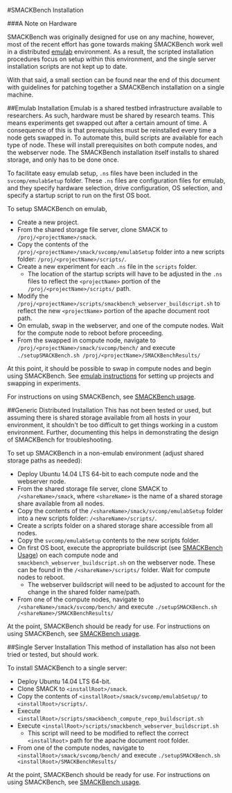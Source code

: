 #SMACKBench Installation

###A Note on Hardware

SMACKBench was originally designed for use on any machine, however, most of the
recent effort has gone towards making SMACKBench work well in a distributed
[emulab](http://emulab.net/) environment.  As a result, the scripted
installation procedures focus on setup within this environment, and the single
server installation scripts are not kept up to date.

With that said, a small section can be found near the end of this document with
guidelines for patching together a SMACKBench installation on a single machine.

##Emulab Installation
Emulab is a shared testbed infrastructure available to researchers.  As such,
hardware must be shared by research teams.  This means experiments get swapped
out after a certain amount of time.  A consequence of this is that prerequisites
must be reinstalled every time a node gets swapped in.  To automate this,
build scripts are available for each type of node.  These will install 
prerequisites on both compute nodes, and the webserver node.  The SMACKBench
installation itself installs to shared storage, and only has to be done once.

To facilitate easy emulab setup, `.ns` files have been included in the 
`svcomp/emulabSetup` folder.  These `.ns` files are configuration files for 
emulab, and they specify hardware selection, drive configuration, OS selection,
and specify a startup script to run on the first OS boot.

To setup SMACKBench on emulab,
- Create a new project.
- From the shared storage file server, clone SMACK to 
  `/proj/<projectName>/smack`.
- Copy the contents of the `/proj/<projectName>/smack/svcomp/emulabSetup` folder
  into a new scripts folder: `/proj/<projectName>/scripts/`.
- Create a new experiment for each `.ns` file in the `scripts` folder.
  - The location of the startup scripts will have to be adjusted in the `.ns` 
    files to reflect the `<projectName>` portion of the 
    `/proj/<projectName>/scripts/` path.
- Modify the `/proj/<projectName>/scripts/smackbench_webserver_buildscript.sh`
  to reflect the new `<projectName>` portion of the apache document root path.
- On emulab, swap in the webserver, and one of the compute nodes. Wait for the
  compute node to reboot before proceeding.
- From the swapped in compute node, navigate to 
  `/proj/<projectName>/smack/svcomp/bench/` and execute
  `./setupSMACKBench.sh /proj/<projectName>/SMACKBenchResults/`

At this point, it should be possible to swap in compute nodes and begin using
SMACKBench.  See [emulab instructions](https://wiki.emulab.net/Emulab/wiki) for
setting up projects and swapping in experiments.

For instructions on using SMACKBench, see [SMACKBench usage](SMACKBenchUsage.md).

##Generic Distributed Installation
This has not been tested or used, but assuming there is shared storage
available from all hosts in your environment, it shouldn't be too difficult to
get things working in a custom environment.  Further, documenting this helps in
demonstrating the design of SMACKBench for troubleshooting.

To set up SMACKBench in a non-emulab environment (adjust shared storage paths 
as needed):
- Deploy Ubuntu 14.04 LTS 64-bit to each compute node and the webserver node.
- From the shared storage file server, clone SMACK to 
  `/<shareName>/smack`, where `<shareName>` is the name of a shared storage
  share available from all nodes.
- Copy the contents of the `/<shareName>/smack/svcomp/emulabSetup` folder
  into a new scripts folder: `/<shareName>/scripts/`.
- Create a scripts folder on a shared storage share accessible from all nodes.
- Copy the `svcomp/emulabSetup` contents to the new scripts folder.
- On first OS boot, execute the appropriate buildscript (see 
  [SMACKBench Usage](SMACKBenchUsage.md)) on each compute node and 
  `smackbench_webserver_buildscript.sh` on the webserver node.  These can be 
  found in the `/<shareName>/scripts/` folder.  Wait for compute nodes to 
  reboot.
  - The webserver buildscript will need to be adjusted to account for the
    change in the shared folder name/path.
- From one of the compute nodes, navigate to `/<shareName>/smack/svcomp/bench/`
   and execute `./setupSMACKBench.sh /<shareName>/SMACKBenchResults/`

At the point, SMACKBench should be ready for use.  For instructions on using
SMACKBench, see [SMACKBench usage](SMACKBenchUsage.md).


##Single Server Installation
This method of installation has also not been tried or tested, but should work.

To install SMACKBench to a single server:
- Deploy Ubuntu 14.04 LTS 64-bit.
- Clone SMACK to `<installRoot>/smack`.
- Copy the contents of `<installRoot>/smack/svcomp/emulabSetup/` to 
  `<installRoot>/scripts/`.
- Execute `<installRoot>/scripts/smackbench_compute_repo_buildscript.sh`
- Execute `<installRoot>/scripts/smackbench_webserver_buildscript.sh`
  - This script will need to be modified to reflect the correct `<installRoot>`
    path for the apache document root folder.
- From one of the compute nodes, navigate to 
  `<installRoot>/smack/svcomp/bench/` and execute
  `./setupSMACKBench.sh <installRoot>/SMACKBenchResults/`

At the point, SMACKBench should be ready for use.  For instructions on using
SMACKBench, see [SMACKBench usage](SMACKBenchUsage.md).